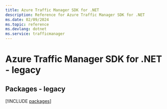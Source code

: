 ```yaml
---
title: Azure Traffic Manager SDK for .NET
description: Reference for Azure Traffic Manager SDK for .NET
ms.date: 02/09/2024
ms.topic: reference
ms.devlang: dotnet
ms.service: trafficmanager
---
```

# Azure Traffic Manager SDK for .NET - legacy
## Packages - legacy
[!INCLUDE [packages](traffic-manager-index.md)]